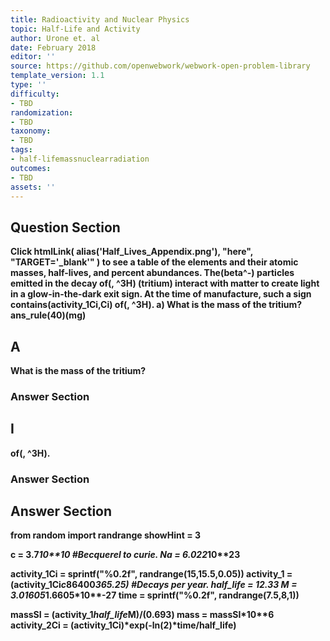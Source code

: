 ```yaml
---
title: Radioactivity and Nuclear Physics
topic: Half-Life and Activity
author: Urone et. al
date: February 2018
editor: ''
source: https://github.com/openwebwork/webwork-open-problem-library
template_version: 1.1
type: ''
difficulty:
- TBD
randomization:
- TBD
taxonomy:
- TBD
tags:
- half-lifemassnuclearradiation
outcomes:
- TBD
assets: ''
---
```


## Question Section 

<b>
Click
 htmlLink( alias('Half_Lives_Appendix.png'), "here", "TARGET='_blank'" )
to see a table of the elements and their atomic masses, half-lives, and percent abundances.
The(beta^-) particles emitted in the decay of(, ^3H) (tritium) interact with matter to create light in a glow-in-the-dark exit sign. At the time of manufacture, such a sign contains(activity_1Ci,Ci) of(, ^3H).
a) What is the mass of the tritium?  
ans_rule(40)(mg)

## A
What is the mass of the tritium?  
### Answer Section
## I
of(, ^3H).
### Answer Section


## Answer Section

from random import randrange
showHint = 3

c = 3.7*10**10           #Becquerel to curie.
Na = 6.022*10**23

activity_1Ci = sprintf("%0.2f", randrange(15,15.5,0.05))
activity_1 = (activity_1Ci*c*86400*365.25)          #Decays per year.
half_life = 12.33
M = 3.01605*1.6605*10**-27
time = sprintf("%0.2f", randrange(7.5,8,1))

massSI = (activity_1*half_life*M)/(0.693)
mass = massSI*10**6
activity_2Ci = (activity_1Ci)*exp(-ln(2)*time/half_life)